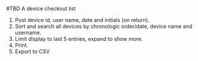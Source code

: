 #TBD
A device checkout list

1. Post device id, user name, date and initials (on return).
2. Sort and search all devices by chronologic order/date, device name and username.
3. Limit display to last 5 entries, expand to show more.
4. Print.
5. Export to CSV
